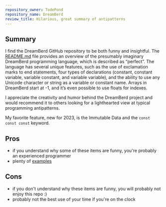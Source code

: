 ```yaml
---
repository_owner: TodePond
repository_name: DreamBerd
review_title: Hilarious, great summary of antipatterns
---
```


## Summary

I find the DreamBerd GitHub repository to be both funny and insightful. The [README.md](https://github.com/TodePond/DreamBerd#readme) file provides an overview of the presumably imaginary DreamBerd programming language, which is described as “perfect”. The language has several unique features, such as the use of exclamation marks to end statements, four types of declarations (constant, constant variable, variable constant, and variable variable), and the ability to use any Unicode character or string as a variable or constant name. Arrays in DreamBerd start at -1, and it’s even possible to use floats for indexes.

I appreciate the creativity and humor behind the DreamBerd project and would recommend it to others looking for a lighthearted view at typical programming antipatterns.  

My favorite feature, new for 2023, is the Immutable Data and the `const const const` keyword.

## Pros

- if you understand why some of these items are funny, you're probably an experienced programmer
- plenty of [examples](https://github.com/TodePond/DreamBerd/blob/main/Examples.md)

## Cons

- if you don't understand why these items are funny, you will probably not enjoy this repo :)
- probably not the best use of your time if you're on the clock
